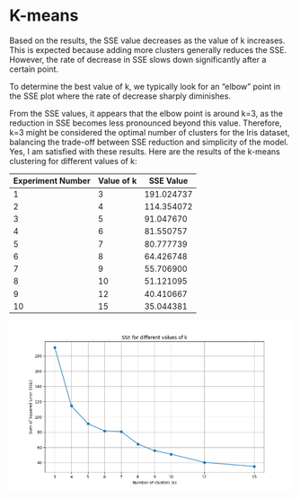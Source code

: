 # K-means

Based on the results, the SSE value decreases as the value of k increases. 
This is expected because adding more clusters generally reduces the SSE.
However, the rate of decrease in SSE slows down significantly after a certain point. 

To determine the best value of k, we typically look for an “elbow” point in the SSE plot where the rate of decrease sharply diminishes. 

From the SSE values, it appears that the elbow point is around k=3, as the reduction in SSE becomes less pronounced beyond this value.
Therefore, k=3 might be considered the optimal number of clusters for the Iris dataset, balancing the trade-off between SSE reduction and simplicity of the model.
Yes, I am satisfied with these results.
Here are the results of the k-means clustering for different values of k:

| Experiment Number | Value of k | SSE Value  |
|-------------------|------------|------------|
| 1                 | 3          | 191.024737 |
| 2                 | 4          | 114.354072 |
| 3                 | 5          |  91.047670 |
| 4                 | 6          |  81.550757 |
| 5                 | 7          |  80.777739 |
| 6                 | 8          |  64.426748 |
| 7                 | 9          |  55.706900 |
| 8                 | 10         |  51.121095 |
| 9                 | 12         |  40.410667 |
| 10                | 15         |  35.044381 |


 <img src="/k-means.png" />
